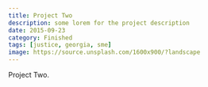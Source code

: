 ```yaml
---
title: Project Two
description: some lorem for the project description
date: 2015-09-23
category: Finished
tags: [justice, georgia, sme]
image: https://source.unsplash.com/1600x900/?landscape
---
```


Project Two.
